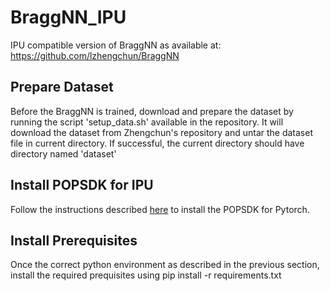 # BraggNN_IPU

IPU compatible version of BraggNN as available at: https://github.com/lzhengchun/BraggNN

## Prepare Dataset
Before the BraggNN is trained, download and prepare the dataset by running the script 'setup_data.sh' available in the repository. It will download the dataset from Zhengchun's repository and untar the dataset file in current directory. If successful, the current directory should have directory named 'dataset'

## Install POPSDK for IPU
Follow the instructions described [here](https://docs.graphcore.ai/projects/ipu-pod-getting-started/en/latest/installation.html#sdk-installation) to install the POPSDK for Pytorch.

## Install Prerequisites
Once the correct python environment as described in the previous section, install the required prequisites using
        pip install -r requirements.txt


